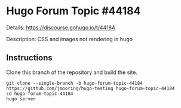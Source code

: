 # Hugo Forum Topic #44184

Details: <https://discourse.gohugo.io/t/44184>

Description: CSS and images not rendering in hugo

## Instructions

Clone this branch of the repository and build the site.

```text
git clone --single-branch -b hugo-forum-topic-44184 https://github.com/jmooring/hugo-testing hugo-forum-topic-44184
cd hugo-forum-topic-44184
hugo server
```
